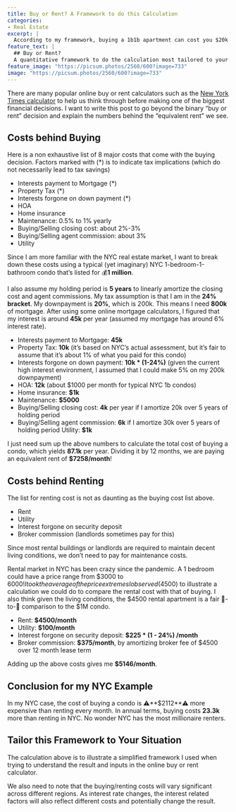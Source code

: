 ```yaml
---
title: Buy or Rent? A Framework to do this Calculation
categories:
- Real Estate
excerpt: |
  According to my framework, buying a 1b1b apartment can cost you $20k more per year in NYC in the current macro environment. Here is why:  
feature_text: |
  ## Buy or Rent? 
  A quantitative framework to do the calculation most tailored to your financial situation
feature_image: "https://picsum.photos/2560/600?image=733"
image: "https://picsum.photos/2560/600?image=733"
---
```

There are many popular online buy or rent calculators such as the [New York Times calculator](https://www.nytimes.com/interactive/2014/upshot/buy-rent-calculator.html) to help us think through before making one of the biggest financial decisions. I want to write this post to go beyond the binary “buy or rent” decision and explain the numbers behind the “equivalent rent” we see. 

## Costs behind Buying

Here is a non exhaustive list of 8 major costs that come with the buying decision. Factors marked with (*) is to indicate tax implications (which do not necessarily lead to tax savings)

- Interests payment to Mortgage (*)
- Property Tax (*)
- Interests forgone on down payment (*)
- HOA
- Home insurance
- Maintenance: 0.5% to 1% yearly
- Buying/Selling closing cost: about 2%-3%
- Buying/Selling agent commission: about 3%
- Utility 

Since I am more familiar with the NYC real estate market, I want to break down these costs using a typical (yet imaginary) NYC 1-bedroom-1-bathroom condo that’s listed for 💰**1 million**. 

I also assume my holding period is **5 years** to linearly amortize the closing cost and agent commissions. My tax assumption is that I am in the **24% bracket**. My downpayment is **20%**, which is 200k. This means I need **800k** of mortgage. After using some online mortgage calculators, I figured that my interest is around **45k** per year (assumed my mortgage has around 6% interest rate). 

- Interests payment to Mortgage: **45k**
- Property Tax: **10k** (it’s based on NYC’s actual assessment, but it’s fair to assume that it’s about 1% of what you paid for this condo)
- Interests forgone on down payment: **10k * (1-24%)** (given the current high interest environment, I assumed that I could make 5% on my 200k downpayment) 
- HOA: **12k** (about $1000 per month for typical NYC 1b condos)
- Home insurance: **$1k**
- Maintenance: **$5000**
- Buying/Selling closing cost: **4k** per year if I amortize 20k over 5 years of holding period
- Buying/Selling agent commission: **6k** if I amortize 30k over 5 years of holding period
Utility: **$1k**

I just need sum up the above numbers to calculate the total cost of buying a condo, which yields **87.1k** per year. Dividing it by 12 months, we are paying an equivalent rent of **$7258/month**!

## Costs behind Renting

The list for renting cost is not as daunting as the buying cost list above. 

- Rent 
- Utility
- Interest forgone on security deposit
- Broker commission (landlords sometimes pay for this)

Since most rental buildings or landlords are required to maintain decent living conditions, we don’t need to pay for maintenance costs. 

Rental market in NYC has been crazy since the pandemic. A 1 bedroom could have a price range from $3000 to $6000! I took the average of the price extremes I observed ($4500) to illustrate a calculation we could do to compare the rental cost with that of buying. I also think given the living conditions, the $4500 rental apartment is a fair 🍎-to-🍎 comparison to the $1M condo.  

- Rent: **$4500/month**
- Utility: **$100/month**
- Interest forgone on security deposit: **$225 * (1 - 24%) /month**
- Broker commission: **$375/month**, by amortizing broker fee of $4500 over 12 month lease term

Adding up the above costs gives me **$5146/month**. 

## Conclusion for my NYC Example

In my NYC case, the cost of buying a condo is ⚠️**$2112**⚠️ more expensive than renting every month. In annual terms, buying costs **23.3k** more than renting in NYC. No wonder NYC has the most millionaire renters. 

## Tailor this Framework to Your Situation

The calculation above is to illustrate a simplified framework I used when trying to understand the result and inputs in the online buy or rent calculator. 

We also need to note that the buying/renting costs will vary significant across different regions. As interest rate changes, the interest related factors will also reflect different costs and potentially change the result. 